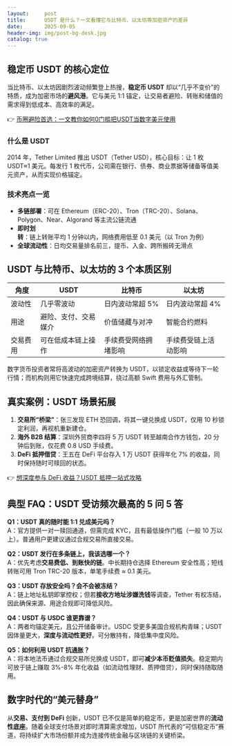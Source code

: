 ```yaml
---
layout:     post
title:      USDT 是什么？一文看懂它与比特币、以太坊等加密资产的差异
date:       2025-09-05
header-img: img/post-bg-desk.jpg
catalog: true
---
```


## 稳定币 USDT 的核心定位
当比特币、以太坊因剧烈波动频繁登上热搜，**稳定币 USDT** 却以“几乎不变价”的特质，成为加密市场的**避风港**。它与美元 1:1 锚定，让交易者避险、转账和储值的需求得到低成本、高效率的满足。

👉 [币圈避险首选：一文教你如何0门槛把USDT当数字美元使用](https://okxdog.com/)

### 什么是 USDT
2014 年，Tether Limited 推出 USDT（Tether USD），核心目标：让 1 枚 USDT≈1 美元。每发行 1 枚代币，公司需在银行、债券、商业票据等储备等值美元资产，从而实现价格锚定。

### 技术亮点一览
- **多链部署**：可在 Ethereum（ERC-20）、Tron（TRC-20）、Solana、Polygon、Near、Algorand 等主流公链流通  
- **即时划转**：链上转账平均 1 分钟以内，网络费用低至 0.1 美元（以 Tron 为例）  
- **全球流动性**：日均交易量排名前三，提币、入金、跨所搬砖无滑点  

## USDT 与比特币、以太坊的 3 个本质区别
| 角度 | USDT | 比特币 | 以太坊 |
|---|---|---|---|
| 波动性 | 几乎零波动 | 日内波动常超 5% | 日内波动常超 4% |
| 用途 | 避险、支付、交易媒介 | 价值储藏与对冲 | 智能合约燃料 |
| 交易费用 | 可在低成本链上操作 | 手续费受网络拥堵影响 | 手续费受链上活动影响 |

数字货币投资者常将高波动的加密资产转换为 USDT，以锁定收益或等待下一轮行情；而机构则用它快速完成跨境结算，绕过高额 Swift 费用与外汇管制。

## 真实案例：USDT 场景拓展
1. **交易所“桥梁”**：张三发现 ETH 恐回调，将其一键兑换成 USDT，仅用 10 秒锁定利润，再视机重新建仓。  
2. **海外 B2B 结算**：深圳外贸商李四将 5 万 USDT 转至越南合作方钱包，20 分钟后到账，仅花费 0.8 USD 手续费。  
3. **DeFi 抵押借贷**：王五在 DeFi 平台存入 1 万 USDT 获得年化 7% 的收益，同时保持随时可赎回的状态。

👉 [想深度参与 DeFi 收益？USDT 抵押一站式攻略](https://okxdog.com/)

## 典型 FAQ：USDT 受访频次最高的 5 问 5 答

**Q1：USDT 真的随时能 1:1 兑成美元吗？**  
A：官方提供一对一赎回通道，但需完成 KYC，且有最低操作门槛（一般 10 万以上）。普通用户更建议通过合规交易所直接交易。

**Q2：USDT 发行在多条链上，我该选哪一个？**  
A：优先考虑**交易费低、到账快的链**。中长期持仓选择 Ethereum 安全性高；短线转账可用 Tron TRC-20 版本，单笔手续费 ≈ 0.1 美元。

**Q3：USDT 存放安全吗？会不会被冻结？**  
A：链上地址私钥即掌控权；但若**接收方地址涉嫌洗钱**等调查，Tether 有权冻结，因此确保来源、用途合规即可降低风险。

**Q4：USDT 与 USDC 谁更靠谱？**  
A：两者均锚定美元，且公开储备审计。USDC 受更多美国合规机构青睐；USDT 因体量更大，**深度与流动性更好**。可分散持有，降低集中度风险。

**Q5：如何利用 USDT 抗通胀？**  
A：将本地法币通过合规交易所兑换成 USDT，即可**减少本币贬值损失**。稳定期内可放于链上赚取 3%-8% 年化收益（如流动性理财、质押借贷），同时保持随取随用。

## 数字时代的“美元替身”
从**交易、支付到 DeFi** 创新，USDT 已不仅是简单的稳定币，更是加密世界的**流动性底座**。随着全球支付场景对即时清算需求增加，USDT 所代表的“可信稳定币”赛道，将持续扩大市场份额并成为连接传统金融与区块链的关键桥梁。